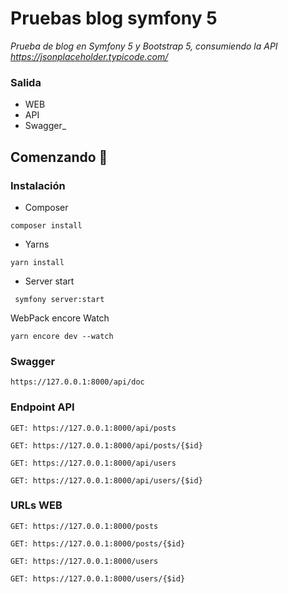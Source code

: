 # Pruebas blog symfony 5

_Prueba de blog en Symfony 5 y Bootstrap 5, consumiendo la API https://jsonplaceholder.typicode.com/_ 

### Salida
- WEB
- API
- Swagger_

## Comenzando 🚀

### Instalación

- Composer
```
composer install
```
- Yarns
```
yarn install
```
    
- Server start
```
 symfony server:start
```
WebPack encore Watch 
```
yarn encore dev --watch
```
### Swagger 
```
https://127.0.0.1:8000/api/doc
```
### Endpoint API 
```
GET: https://127.0.0.1:8000/api/posts
```
```
GET: https://127.0.0.1:8000/api/posts/{$id}
```
```
GET: https://127.0.0.1:8000/api/users
```
```
GET: https://127.0.0.1:8000/api/users/{$id}
```
### URLs WEB
```
GET: https://127.0.0.1:8000/posts
```
```
GET: https://127.0.0.1:8000/posts/{$id}
```
```
GET: https://127.0.0.1:8000/users
```
```
GET: https://127.0.0.1:8000/users/{$id}
```
